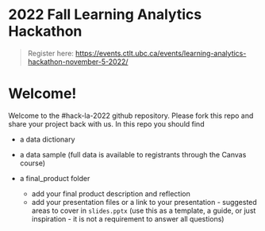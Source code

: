 # 2022 Fall Learning Analytics Hackathon
> Register here: https://events.ctlt.ubc.ca/events/learning-analytics-hackathon-november-5-2022/

# Welcome!
Welcome to the #hack-la-2022 github repository. Please fork this repo and share your project back with us. In this repo you should find

* a data dictionary
* a data sample (full data is available to registrants through the Canvas course)
  
* a final_product folder
  * add your final product description and reflection 
  * add your presentation files or a link to your presentation - suggested areas to cover in `slides.pptx` (use this as a template, a guide, or just inspiration - it is not a requirement to answer all questions)


